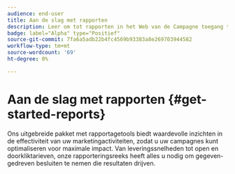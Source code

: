 ```yaml
---
audience: end-user
title: Aan de slag met rapporten
description: Leer om tot rapporten in het Web van de Campagne toegang te hebben en te leiden
badge: label="Alpha" type="Positief"
source-git-commit: 7fa6a5adb22b4fc4569b93383a8e269703944582
workflow-type: tm+mt
source-wordcount: '69'
ht-degree: 0%

---
```


# Aan de slag met rapporten {#get-started-reports}

Ons uitgebreide pakket met rapportagetools biedt waardevolle inzichten in de effectiviteit van uw marketingactiviteiten, zodat u uw campagnes kunt optimaliseren voor maximale impact. Van leveringssnelheden tot open en doorkliktarieven, onze rapporteringsreeks heeft alles u nodig om gegeven-gedreven besluiten te nemen die resultaten drijven. &#x200B;

